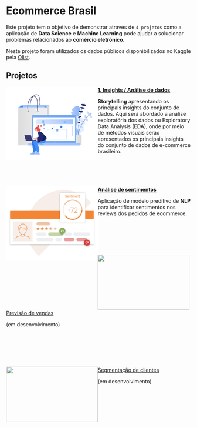 # Ecommerce Brasil

Este projeto tem o objetivo de demonstrar através de `4 projetos` como a aplicação de __Data Science__ e __Machine Learning__ pode ajudar a solucionar problemas relacionados ao __comércio eletrônico__.

Neste projeto foram utilizados os dados públicos disponibilizados no Kaggle pela [Olist](https://www.kaggle.com/olistbr/brazilian-ecommerce).

## Projetos

<img align="left" width="250" height="200" src="https://raw.githubusercontent.com/pedrohrafael/pedrohrafael/main/img/clip-shopping-online.png?token=AOJSUEC7BGWK6YVKEWPRLKLBUGPL6"> **[1. Insights / Análise de dados](https://medium.com/@pedro.rafael/an%C3%A1lise-de-dados-do-com%C3%A9rcio-eletr%C3%B4nico-brasileiro-olist-d1b552858f44)**

__Storytelling__ apresentando os principais insights do conjunto de dados. Aqui será abordado a análise exploratória dos dados ou Exploratory Data Analysis (EDA), onde por meio de métodos visuais serão apresentados os principais insights do conjunto de dados de e-commerce brasileiro.

<br><br>
#

<img align="left" width="250" height="200" src="https://github.com/pedrohrafael/pedrohrafael/blob/main/img/review.jpg"> **[Análise de sentimentos](https://github.com/pedrohrafael/brazilian-ecommerce/tree/main/2.%20An%C3%A1lise%20de%20sentimentos)**

Aplicação de modelo preditivo de __NLP__ para identificar sentimentos nos reviews dos pedidos de ecommerce.

<br><br><br>
#

<img align="left" width="250" height="150" src=""> [Previsão de vendas](URL)

(em desenvolvimento)
<br><br><br><br><br>
#

<img align="left" width="250" height="150" src=""> [Segmentação de clientes](URL)

(em desenvolvimento)
<br><br><br><br><br>
